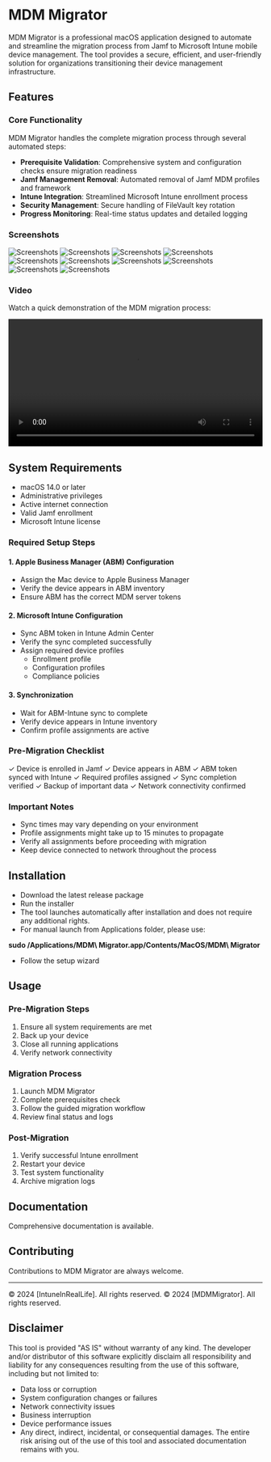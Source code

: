 # MDM Migrator

MDM Migrator is a professional macOS application designed to automate and streamline the migration process from Jamf to Microsoft Intune mobile device management. The tool provides a secure, efficient, and user-friendly solution for organizations transitioning their device management infrastructure.

## Features

### Core Functionality
MDM Migrator handles the complete migration process through several automated steps:

- **Prerequisite Validation**: Comprehensive system and configuration checks ensure migration readiness
- **Jamf Management Removal**: Automated removal of Jamf MDM profiles and framework
- **Intune Integration**: Streamlined Microsoft Intune enrollment process
- **Security Management**: Secure handling of FileVault key rotation
- **Progress Monitoring**: Real-time status updates and detailed logging

### Screenshots
![Screenshots](screenshots/1.png)
![Screenshots](screenshots/2.png)
![Screenshots](screenshots/3.png)
![Screenshots](screenshots/4.png)
![Screenshots](screenshots/5.png)
![Screenshots](screenshots/6.png)
![Screenshots](screenshots/7.png)
![Screenshots](screenshots/8.png)
![Screenshots](screenshots/9.png)
![Screenshots](screenshots/10.png)

### Video
Watch a quick demonstration of the MDM migration process:

<video width="100%" controls>
  <source src="screenshots/MDMMigrator.mp4" type="video/mp4">
</video>


## System Requirements

- macOS 14.0 or later
- Administrative privileges
- Active internet connection
- Valid Jamf enrollment
- Microsoft Intune license

### Required Setup Steps

#### 1. Apple Business Manager (ABM) Configuration
- Assign the Mac device to Apple Business Manager
- Verify the device appears in ABM inventory
- Ensure ABM has the correct MDM server tokens

#### 2. Microsoft Intune Configuration
- Sync ABM token in Intune Admin Center
- Verify the sync completed successfully
- Assign required device profiles
  - Enrollment profile
  - Configuration profiles
  - Compliance policies

#### 3. Synchronization
- Wait for ABM-Intune sync to complete
- Verify device appears in Intune inventory
- Confirm profile assignments are active

### Pre-Migration Checklist
✓ Device is enrolled in Jamf
✓ Device appears in ABM
✓ ABM token synced with Intune
✓ Required profiles assigned
✓ Sync completion verified
✓ Backup of important data
✓ Network connectivity confirmed

### Important Notes
- Sync times may vary depending on your environment
- Profile assignments might take up to 15 minutes to propagate
- Verify all assignments before proceeding with migration
- Keep device connected to network throughout the process

## Installation

- Download the latest release package
- Run the installer
- The tool launches automatically after installation and does not require any additional rights.
- For manual launch from Applications folder, please use:
   
**sudo /Applications/MDM\ Migrator.app/Contents/MacOS/MDM\ Migrator**

- Follow the setup wizard

## Usage

### Pre-Migration Steps
1. Ensure all system requirements are met
2. Back up your device
3. Close all running applications
4. Verify network connectivity

### Migration Process
1. Launch MDM Migrator
2. Complete prerequisites check
3. Follow the guided migration workflow
5. Review final status and logs

### Post-Migration
1. Verify successful Intune enrollment
2. Restart your device
3. Test system functionality
4. Archive migration logs

## Documentation

Comprehensive documentation is available.

## Contributing

Contributions to MDM Migrator are always welcome.

---
© 2024 [IntuneInRealLife]. All rights reserved.
© 2024 [MDMMigrator]. All rights reserved.

## Disclaimer

This tool is provided "AS IS" without warranty of any kind. The developer and/or distributor of this software explicitly disclaim all responsibility and liability for any consequences resulting from the use of this software, including but not limited to:
- Data loss or corruption
- System configuration changes or failures
- Network connectivity issues
- Business interruption
- Device performance issues
- Any direct, indirect, incidental, or consequential damages. The entire risk arising out of the use of this tool and associated documentation remains with you.
